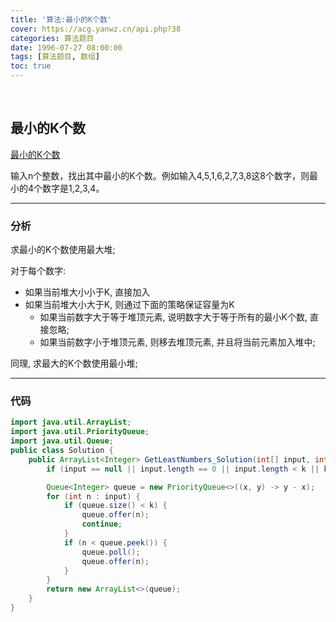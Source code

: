 ```yaml
---
title: '算法:最小的K个数'
cover: https://acg.yanwz.cn/api.php?38
categories: 算法题目
date: 1996-07-27 08:00:00
tags: [算法题目, 数组]
toc: true
---
```


<br/>

<!--more-->

## 最小的K个数

[最小的K个数](https://www.nowcoder.com/practice/6a296eb82cf844ca8539b57c23e6e9bf?tpId=13&tqId=11182&tPage=2&rp=1&ru=%2Fta%2Fcoding-interviews&qru=%2Fta%2Fcoding-interviews%2Fquestion-ranking)

输入n个整数，找出其中最小的K个数。例如输入4,5,1,6,2,7,3,8这8个数字，则最小的4个数字是1,2,3,4。

****

### 分析

求最小的K个数使用最大堆;

对于每个数字:

-   如果当前堆大小小于K, 直接加入
-   如果当前堆大小大于K, 则通过下面的策略保证容量为K
    -   如果当前数字大于等于堆顶元素, 说明数字大于等于所有的最小K个数, 直接忽略;
    -   如果当前数字小于堆顶元素, 则移去堆顶元素, 并且将当前元素加入堆中;

同理, 求最大的K个数使用最小堆;

****

### 代码

```java
import java.util.ArrayList;
import java.util.PriorityQueue;
import java.util.Queue;
public class Solution {
    public ArrayList<Integer> GetLeastNumbers_Solution(int[] input, int k) {
        if (input == null || input.length == 0 || input.length < k || k == 0) return new ArrayList<>();

        Queue<Integer> queue = new PriorityQueue<>((x, y) -> y - x);
        for (int n : input) {
            if (queue.size() < k) {
                queue.offer(n);
                continue;
            }
            if (n < queue.peek()) {
                queue.poll();
                queue.offer(n);
            }
        }
        return new ArrayList<>(queue);
    }
}
```

